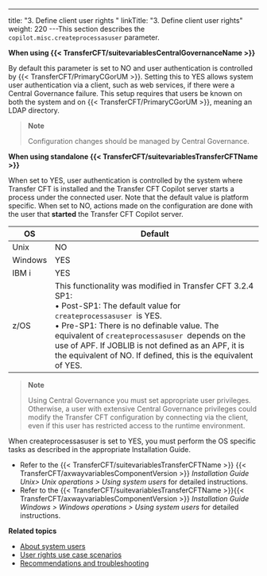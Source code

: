 ---
title: "3. Define client user rights "
linkTitle: "3. Define client user rights"
weight: 220
---This section describes the `copilot.misc.createprocessasuser` parameter.

****When using {{< TransferCFT/suitevariablesCentralGovernanceName  >}}****

By default this parameter is set to NO and user authentication is controlled by {{< TransferCFT/PrimaryCGorUM  >}}. Setting this to YES allows system user authentication via a client, such as web services, if there were a Central Governance failure. This setup requires that users be known on both the system and on {{< TransferCFT/PrimaryCGorUM  >}}, meaning an LDAP directory.

> **Note**
>
> Configuration changes should be managed by Central Governance.

****When using standalone {{< TransferCFT/suitevariablesTransferCFTName  >}}****

When set to YES, user authentication is controlled by the system where Transfer CFT is installed and the Transfer CFT Copilot server starts a process under the connected user. Note that the default value is platform specific. When set to NO, actions made on the configuration are done with the user that **started** the Transfer CFT Copilot server.


| OS  | Default  |
| --- | --- |
| Unix | NO  |
| Windows | YES  |
| IBM i  | YES  |
| z/OS  | This functionality was modified in Transfer CFT 3.2.4 SP1:<br/> • Post-SP1: The default value for <code>createprocessasuser </code>is YES.<br/> • Pre-SP1: There is no definable value. The equivalent of <code>createprocessasuser </code>depends on the use of APF. If JOBLIB is not defined as an APF, it is the equivalent of NO. If defined, this is the equivalent of YES. |


> **Note**
>
> Using Central Governance you must set appropriate user privileges. Otherwise, a user with extensive Central Governance privileges could modify the Transfer CFT configuration by connecting via the client, even if this user has restricted access to the runtime environment.

When createprocessasuser is set to YES, you must perform the OS specific tasks as described in the appropriate Installation Guide.

* Refer to the {{< TransferCFT/suitevariablesTransferCFTName >}} {{< TransferCFT/axwayvariablesComponentVersion >}} *Installation Guide Unix> Unix operations > Using system users* for detailed instructions.
* Refer to the {{< TransferCFT/suitevariablesTransferCFTName >}}{{< TransferCFT/axwayvariablesComponentVersion >}} *Installation Guide Windows > Windows operations > Using system users* for detailed instructions.

****Related topics****

* [About system users](../)
* [User rights use case scenarios](../user_rights_security_scenarios)
* [Recommendations and troubleshooting](../user_rights_tips)
